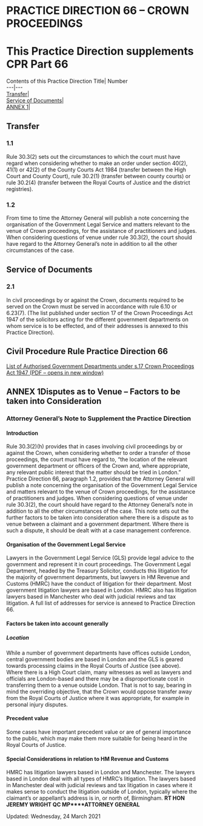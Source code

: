 # PRACTICE DIRECTION 66 – CROWN PROCEEDINGS
[](https://www.justice.gov.uk/courts/procedure-rules/civil/rules/part66)
# This Practice Direction supplements CPR Part 66
Contents of this Practice Direction
Title| Number  
---|---  
[Transfer](https://www.justice.gov.uk/courts/procedure-rules/civil/rules/part66/pd_part66#IDA5JD2)|   
[Service of Documents](https://www.justice.gov.uk/courts/procedure-rules/civil/rules/part66/pd_part66#IDABLD2)|   
[ANNEX 1](https://www.justice.gov.uk/courts/procedure-rules/civil/rules/part66/pd_part66#IDA5LD2)|   
## Transfer
### 1.1
Rule 30.3(2) sets out the circumstances to which the court must have regard when considering whether to make an order under section 40(2), 41(1) or 42(2) of the County Courts Act 1984 (transfer between the High Court and County Court), rule 30.2(1) (transfer between county courts) or rule 30.2(4) (transfer between the Royal Courts of Justice and the district registries).
### 1.2
From time to time the Attorney General will publish a note concerning the organisation of the Government Legal Service and matters relevant to the venue of Crown proceedings, for the assistance of practitioners and judges. When considering questions of venue under rule 30.3(2), the court should have regard to the Attorney General’s note in addition to all the other circumstances of the case.
## Service of Documents
### 2.1
In civil proceedings by or against the Crown, documents required to be served on the Crown must be served in accordance with rule 6.10 or 6.23(7).
(The list published under section 17 of the Crown Proceedings Act 1947 of the solicitors acting for the different government departments on whom service is to be effected, and of their addresses is annexed to this Practice Direction).
## Civil Procedure Rule Practice Direction 66
[List of Authorised Government Departments under s.17 Crown Proceedings Act 1947 (PDF – opens in new window)](https://assets.publishing.service.gov.uk/government/uploads/system/uploads/attachment_data/file/970831/List-of-Authorised-Government-Departments-under-s.17-Crown-Proceedings-Act-1947.pdf)
## ANNEX 1Disputes as to Venue – Factors to be taken into Consideration
### Attorney General’s Note to Supplement the Practice Direction
#### Introduction
Rule 30.3(2)(h) provides that in cases involving civil proceedings by or against the Crown, when considering whether to order a transfer of those proceedings, the court must have regard to, “the location of the relevant government department or officers of the Crown and, where appropriate, any relevant public interest that the matter should be tried in London.”
Practice Direction 66, paragraph 1.2, provides that the Attorney General will publish a note concerning the organisation of the Government Legal Service and matters relevant to the venue of Crown proceedings, for the assistance of practitioners and judges. When considering questions of venue under rule 30.3(2), the court should have regard to the Attorney General’s note in addition to all the other circumstances of the case.
This note sets out the further factors to be taken into consideration where there is a dispute as to venue between a claimant and a government department. Where there is such a dispute, it should be dealt with at a case management conference.
#### Organisation of the Government Legal Service
Lawyers in the Government Legal Service (GLS) provide legal advice to the government and represent it in court proceedings. The Government Legal Department, headed by the Treasury Solicitor, conducts this litigation for the majority of government departments, but lawyers in HM Revenue and Customs (HMRC) have the conduct of litigation for their department. Most government litigation lawyers are based in London. HMRC also has litigation lawyers based in Manchester who deal with judicial reviews and tax litigation. A full list of addresses for service is annexed to Practice Direction 66.
#### Factors be taken into account generally
##### Location
While a number of government departments have offices outside London, central government bodies are based in London and the GLS is geared towards processing claims in the Royal Courts of Justice (see above). Where there is a High Court claim, many witnesses as well as lawyers and officials are London-based and there may be a disproportionate cost in transferring them to a venue outside London. That is not to say, bearing in mind the overriding objective, that the Crown would oppose transfer away from the Royal Courts of Justice where it was appropriate, for example in personal injury disputes.
#### Precedent value
Some cases have important precedent value or are of general importance to the public, which may make them more suitable for being heard in the Royal Courts of Justice.
#### Special Considerations in relation to HM Revenue and Customs
HMRC has litigation lawyers based in London and Manchester. The lawyers based in London deal with all types of HMRC’s litigation. The lawyers based in Manchester deal with judicial reviews and tax litigation in cases where it makes sense to conduct the litigation outside of London, typically where the claimant’s or appellant’s address is in, or north of, Birmingham.
**RT HON JEREMY WRIGHT QC MP****ATTORNEY GENERAL**

Updated: Wednesday, 24 March 2021
